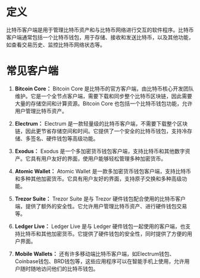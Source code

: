 # 定义
比特币客户端是用于管理比特币资产和与比特币网络进行交互的软件程序。比特币客户端通常包括一个比特币钱包，用于存储、接收和发送比特币，以及其他功能，如查看交易历史、监控比特币网络状态等。
# 常见客户端
1. **Bitcoin Core：** Bitcoin Core 是比特币的官方客户端，由比特币核心开发团队维护。它是一个全节点客户端，需要下载和同步整个比特币区块链，因此需要大量的存储空间和计算资源。Bitcoin Core 也包括一个比特币钱包功能，允许用户管理比特币资产。

2. **Electrum：** Electrum 是一款轻量级的比特币客户端，不需要下载整个区块链，因此更节省存储空间和时间。它提供了一个安全的比特币钱包，支持冷存储、多签名、硬件钱包等高级功能。

3. **Exodus：** Exodus 是一个多加密货币钱包客户端，支持比特币和其他数字资产。它具有用户友好的界面，使用户能够轻松管理多种加密货币。

4. **Atomic Wallet：** Atomic Wallet 是一款多加密货币钱包客户端，支持比特币和多种其他加密货币。它具有用户友好的界面，支持原子交换和多种高级功能。

5. **Trezor Suite：** Trezor Suite 是与 Trezor 硬件钱包配合使用的比特币客户端，提供了额外的安全性。它允许用户管理比特币资产、进行硬件钱包交易等。

6. **Ledger Live：** Ledger Live 是与 Ledger 硬件钱包一起使用的客户端，也支持比特币和其他加密货币。它提供了硬件钱包的安全性，同时提供了方便的用户界面。

7. **Mobile Wallets：** 还有许多移动端比特币客户端，如Electrum钱包、Coinbase钱包、BRD钱包等，这些应用程序可以在智能手机上使用，允许用户随时随地访问他们的比特币钱包。
